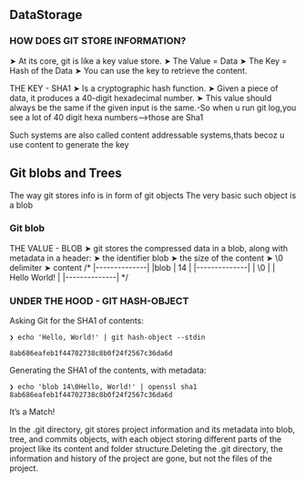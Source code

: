 ## DataStorage

### HOW DOES GIT STORE INFORMATION?

➤ At its core, git is like a key value store.
➤ The Value = Data
➤ The Key = Hash of the Data
➤ You can use the key to retrieve the content.

THE KEY - SHA1
➤ Is a cryptographic hash function.
➤ Given a piece of data, it produces a 40-digit hexadecimal
number.
➤ This value should always be the same if the given input is the
 same.-So when u run git log,you see a lot of 40 digit hexa numbers-->those are Sha1
 
 Such systems are also called content addressable systems,thats becoz u use content to generate the key
 
 ## Git blobs and Trees
 
 The way git stores info is in form of git objects
 The very basic such object is a blob
 
 ### Git blob
 THE VALUE - BLOB
➤ git stores the compressed data in a blob, along with metadata in
a header:
➤ the identifier blob
➤ the size of the content
➤ \0 delimiter
➤ content
/*
|--------------|
|blob | 14     | 
|--------------|
| \0           |
| Hello World! |
|--------------|
 */
### UNDER THE HOOD - GIT HASH-OBJECT

Asking Git for the SHA1 of contents:

```
❯ echo 'Hello, World!' | git hash-object --stdin

8ab686eafeb1f44702738c8b0f24f2567c36da6d
```
Generating the SHA1 of the contents, with metadata:
```
❯ echo 'blob 14\0Hello, World!' | openssl sha1
8ab686eafeb1f44702738c8b0f24f2567c36da6d
```
It’s a Match! 
 
 In the .git directory, git stores project information and its metadata into blob, tree, and commits objects, with each object storing different parts of the project 
 like its content and folder structure.Deleting the .git directory, the information and history of the project are gone, but not the files of the project.
